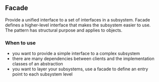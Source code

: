 ## Facade

Provide a unified interface to a set of interfaces in a subsystem. Facade
defines a higher-level interface that makes the subsystem easier to use. 
The pattern has structural purpose and applies to objects.

### When to use

* you want to provide a simple interface to a complex subsystem
* there are many dependencies between clients and the implementation classes of an abstraction
* you want to layer your subsystems, use a facade to define an entry point to each subsystem level 
 